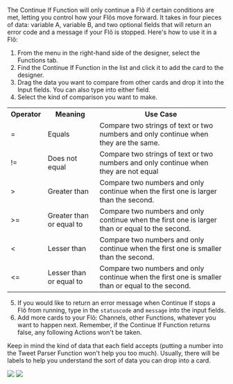 The Continue If Function will only continue a Flõ if certain conditions are met, letting you control how your Flõs move forward. It takes in four pieces of data: variable A, variable B, and two optional fields that will return an error code and a message if your Flõ is stopped. Here's how to use it in a Flõ:

1. From the menu in the right-hand side of the designer, select the Functions tab.
2. Find the Continue If Function in the list and click it to add the card to the designer. 
3. Drag the data you want to compare from other cards and drop it into the Input fields. You can also type into either field. 
4. Select the kind of comparison you want to make.
<table>
	<tr>
		<th>Operator</th>
		<th>Meaning</th>
		<th>Use Case</th>
	</tr>
	<tr>
		<td>=</td>
		<td>Equals</td> 
		<td>Compare two strings of text or two numbers and only continue when they are the same.</td>
	</tr>
	<tr>
		<td>!=</td>
		<td>Does not equal</td>
		<td>Compare two strings of text or two numbers and only continue when they are not equal</td>
	</tr>
	<tr>
		<td>></td>
		<td>Greater than</td>
		<td>Compare two numbers and only continue when the first one is larger than the second.</td>
	</tr>
	<tr>
		<td>>=</td>
		<td>Greater than or equal to</td>
		<td>Compare two numbers and only continue when the first one is larger than or equal to the second.</td>
	</tr>
	<tr>
		<td><</td>
		<td>Lesser than</td>
		<td>Compare two numbers and only continue when the first one is smaller than the second.</td>
	</tr>
	<tr>
		<td><=</td>
		<td>Lesser than or equal to</td>
		<td>Compare two numbers and only continue when the first one is smaller than or equal to the second.</td>
	</tr>
</table>

5. If you would like to return an error message when Continue If stops a Fl&otilde; from running, type in the `statuscode` and `message` into the input fields.
6. Add more cards to your Flõ: Channels, other Functions, whatever you want to happen next. Remember, if the Continue If Function returns false, any following Actions won't be taken. 
 

Keep in mind the kind of data that each field accepts (putting a number into the Tweet Parser Function won't help you too much). Usually, there will be labels to help you understand the sort of data you can drop into a card. 



<div>
    <div style="width: 60%; float: left; margin-right: 10px">
    </div>
    <div style="width: 30%, float: left">
    	 <img src="https://s3.amazonaws.com/azuqua_static/help-center/Functions/continue-if-1.png"></img>
    	 <img src="https://s3.amazonaws.com/azuqua_static/help-center/Functions/continue-if-2.png"></img>
    </div>
</div>
